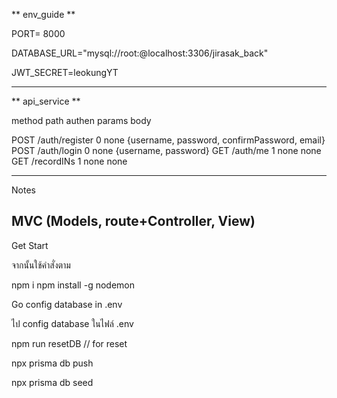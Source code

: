 ** env_guide **

PORT= 8000

DATABASE_URL="mysql://root:@localhost:3306/jirasak_back"

JWT_SECRET=leokungYT

---

** api_service **

method path authen params body

POST /auth/register 0 none {username, password, confirmPassword, email}
POST /auth/login 0 none {username, password}
GET /auth/me 1 none none
GET /recordINs 1 none none


<!-- service : getAllDuplicate
method : GET
path : /todos/get-duplicate?title=learn
authen : true
params : none
query : title=xxxx
body : none
response : { id, title, status, du.....} -->

---

Notes

MVC (Models, route+Controller, View)
----
Get Start

จากนั้นใช้คำสั่งตาม

npm i 
npm install -g nodemon

Go config database in .env

ไป config database ในไฟล์ .env

npm run resetDB // for reset

npx prisma db push

npx prisma db seed
